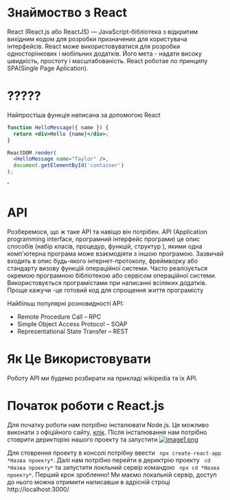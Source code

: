 
# Знаймоство з React #
React (React.js або ReactJS) — JavaScript-бібліотека з відкритим вихідним кодом для розробки призначених для користувача інтерфейсів. React може використовуватися для розробки односторінкових і мобільних додатків. Його мета - надати високу швидкість, простоту і масштабованість. React роботае по принципу SPA(Single Page Aplication).


# ????? #
Найпростіша функція написана за допомогою React

```jsx
function HelloMessage({ name }) {
  return <div>Hello {name}</div>;
}

ReactDOM.render(
  <HelloMessage name="Taylor" />,
  document.getElementById('container')
);
```
'

# API #
Розберемося, що ж таке API та навіщо він потрібен. API (Application programming interface, програмний інтерфейс програми) це опис способів (набір класів, процедур, функцій, структур ), якими одна комп'ютерна програма може взаємодіяти з іншою програмою. Зазвичай входить в опис будь-якого інтернет-протоколу, фреймворку або стандарту визову функцій операційної системи. Часто реалізується окремою програмною бібліотекою або сервісом операційної системи. Використовується програмістами при написанні всіляких додатків. 
Проще кажучи -це готовий код для спрощення життя програмісту

Найбільш популярні розновидності API:
* Remote Procedure Call – RPC
* Simple Object Access Protocol – SOAP
* Representational State Transfer – REST



# Як Це Використовувати #
Роботу API ми будемо розбирати на прикладі wikipedia та їх API.

# Початок роботи с React.js #
Для початку роботи нам потрібно інсталювати Node.js. Це можливо виконати з офіційного сайту, [клік](https://nodejs.org/uk/). Після інсталювання нам потрібно стоврити дерикторію нашого проекту та запустити 
[![image1.png](https://i.postimg.cc/sgHrQNCS/image1.png)](https://postimg.cc/YvFVT89q)

Для стоврення проекту в консолі потрібну ввести  ``` npx create-react-app *Назва проекту*```. Далі нам потрібно перейти в дериктрію проекту ``` cd *Назва проекту*``` та запустити локльний сервір командою  ``` npx cd *Назва проекту*```. Перший крок зробленно! Ми маємо локальній сервір, доступ до нього можна отримити написавши в адрісній строці 
http://localhost:3000/







